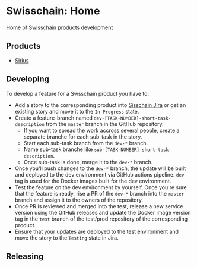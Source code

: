 # Swisschain: Home

Home of Swisschain products development

## Products

* [Sirius](https://github.com/swisschain/Sirius)

## Developing

To develop a feature for a Swsschain product you have to:

* Add a story to the corresponding product into [Sisschain Jira](https://swisschain.atlassian.net/) or get an existing story and move it to the `In Progress` state.
* Create a feature-branch named `dev-[TASK-NUMBER]-short-task-description` from the `master` branch in the GitHub repository.
  * If you want to spread the work accross several people, create a separate branche for each sub-task in the story.
  * Start each sub-task branch from the `dev-*` branch.
  * Name sub-task branche like `sub-[TASK-NUMBER]-short-task-description`.
  * Once sub-task is done, merge it to the `dev-*` branch.
* Once you'll push changes to the `dev-*` branch, the update will be built and deployed to the dev environment via GitHub actions pipeline. `dev` tag is used for the Docker images built for the dev environment.
* Test the feature on the dev environment by yourself. Once you're sure that the feature is ready, rise a PR of the `dev-*` branch into the `master` branch and assign it to the owners of the repository.
* Once PR is reviewed and merged into the test, release a new service version using the GitHub releases and update the Docker image version tag in the `test` branch of the test/prod repository of the corresponding product.
* Ensure that your updates are deployed to the test environment and move the story to the `Testing` state in Jira.

## Releasing

